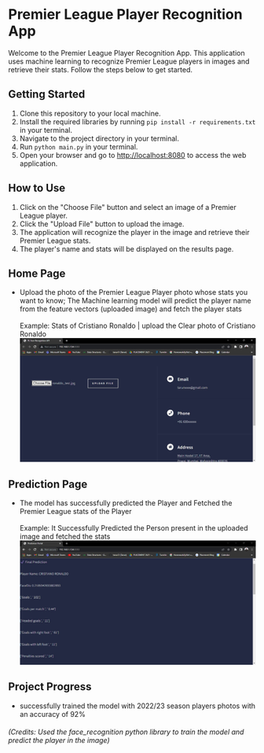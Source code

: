 <h1>Premier League Player Recognition App</h1>
    <p>Welcome to the Premier League Player Recognition App. This application uses machine learning to recognize Premier League players in images and retrieve their stats. Follow the steps below to get started.</p>
    <h2>Getting Started</h2>
    <ol>
      <li>Clone this repository to your local machine.</li>
      <li>Install the required libraries by running <code>pip install -r requirements.txt</code> in your terminal.</li>
      <li>Navigate to the project directory in your terminal.</li>
      <li>Run <code>python main.py</code> in your terminal.</li>
      <li>Open your browser and go to <a href="http://localhost:8080">http://localhost:8080</a> to access the web application.</li>
    </ol>
    <h2>How to Use</h2>
    <ol>
      <li>Click on the "Choose File" button and select an image of a Premier League player.</li>
      <li>Click the "Upload File" button to upload the image.</li>
      <li>The application will recognize the player in the image and retrieve their Premier League stats.</li>
      <li>The player's name and stats will be displayed on the results page.</li>
    </ol>

<H2>Home Page</H2>
<ul>
  <li>Upload the photo of the Premier League Player photo whose stats you want to know; The Machine learning model will predict the player name from the feature vectors  (uploaded image) and fetch the player stats</li></br>
  Example: Stats of Cristiano Ronaldo | upload the Clear photo of Cristiano Ronaldo
  <br> <img src="home.jpg"><br>
</ul>

<H2>Prediction Page</H2>
<ul>
  <li>The model has successfully predicted the Player and Fetched the Premier League stats of the Player</li></br>
  Example: It Successfully Predicted the Person present in the uploaded image and fetched the stats
  <br> <img src="predict.jpg"><br>
</ul>
<H2>Project Progress</H2>
<ul>
  <li>successfully trained the model with 2022/23 season players photos with an accuracy of 92%</li>
</ul>

###### (Credits: Used the face_recognition python library to train the model and predict the player in the image)
